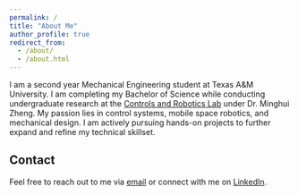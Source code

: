 ```yaml
---
permalink: /
title: "About Me"
author_profile: true
redirect_from: 
  - /about/
  - /about.html
---
```


I am a second year Mechanical Engineering student at Texas A&M University. I am completing my Bachelor of Science while conducting undergraduate research at the [Controls and Robotics Lab](https://zh.engr.tamu.edu/) under Dr. Minghui Zheng. My passion lies in control systems, mobile space robotics, and mechanical design. I am actively pursuing hands-on projects to further expand and refine my technical skillset.

## Contact
Feel free to reach out to me via [email](ryokato@tamu.edu) or connect with me on [LinkedIn](www.linkedin.com/in/ryokato-texasam).
